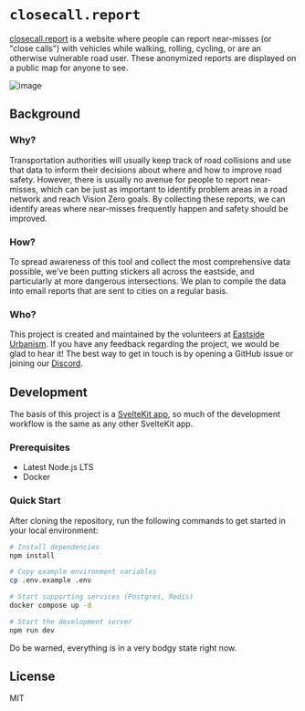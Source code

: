 # `closecall.report`

[closecall.report](https://www.closecall.report) is a website where people can report near-misses (or "close calls") with vehicles while walking, rolling, cycling, or are an otherwise vulnerable road user. These anonymized reports are displayed on a public map for anyone to see.

![image](https://github.com/user-attachments/assets/3a1d48af-db7d-4a4f-8120-3a72310fa0eb)

## Background

### Why?

Transportation authorities will usually keep track of road collisions and use that data to inform their decisions about where and how to improve road safety. However, there is usually no avenue for people to report near-misses, which can be just as important to identify problem areas in a road network and reach Vision Zero goals. By collecting these reports, we can identify areas where near-misses frequently happen and safety should be improved.

### How?

To spread awareness of this tool and collect the most comprehensive data possible, we've been putting stickers all across the eastside, and particularly at more dangerous intersections. We plan to compile the data into email reports that are sent to cities on a regular basis.

### Who?

This project is created and maintained by the volunteers at [Eastside Urbanism](https://eastsideurbanism.org/). If you have any feedback regarding the project, we would be glad to hear it! The best way to get in touch is by opening a GitHub issue or joining our [Discord](https://discord.com/invite/zhXKQ4vMp8).

## Development

The basis of this project is a [SvelteKit app](https://kit.svelte.dev/), so much of the development workflow is the same as any other SvelteKit app.

### Prerequisites

- Latest Node.js LTS
- Docker

### Quick Start

After cloning the repository, run the following commands to get started in your local environment:

```bash
# Install dependencies
npm install

# Copy example environment variables
cp .env.example .env

# Start supporting services (Postgres, Redis)
docker compose up -d

# Start the development server
npm run dev
```

Do be warned, everything is in a very bodgy state right now.

## License

MIT